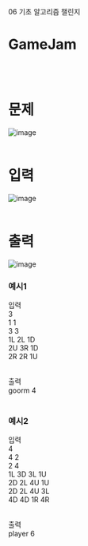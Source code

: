 06 기초 알고리즘 챌린지
# GameJam
<br>
<br>

# 문제
![image](https://github.com/user-attachments/assets/b3336de2-8a08-4e80-93b9-fb9ec0b8e087)
<br>
<br>

# 입력
![image](https://github.com/user-attachments/assets/d518b1cc-4a80-43e3-9fae-17ffd45ecc33)
<br>
<br>

# 출력
![image](https://github.com/user-attachments/assets/604b67c9-29d0-4c1d-9892-3d82fd013234)
<br>

### 예시1
입력<br>
3<br>
1 1<br>
3 3<br>
1L 2L 1D<br>
2U 3R 1D<br>
2R 2R 1U<br>
<br>

출력<br>
goorm 4<br>
<br>

### 예시2
입력<br>
4<br>
4 2<br>
2 4<br>
1L 3D 3L 1U<br>
2D 2L 4U 1U<br>
2D 2L 4U 3L<br>
4D 4D 1R 4R<br>
<br>

출력<br>
player 6<br>
<br>

